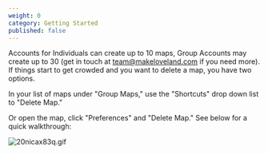 ```yaml
---
weight: 0
category: Getting Started
published: false
---
```

Accounts for Individuals can create up to 10 maps, Group Accounts may create up to 30 (get in touch at team@makeloveland.com if you need more). If things start to get crowded and you want to delete a map, you have two options.

In your list of maps under "Group Maps," use the "Shortcuts" drop down list to "Delete Map."

Or open the map, click "Preferences" and "Delete Map." See below for a quick walkthrough:

![20nicax83q.gif]({{site.baseurl}}/img/20nicax83q.gif)

